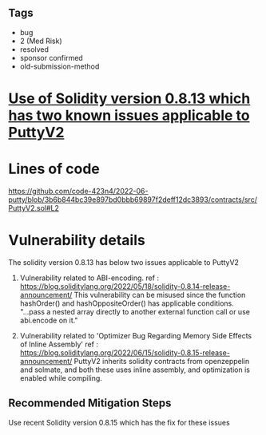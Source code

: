 ## Tags

- bug
- 2 (Med Risk)
- resolved
- sponsor confirmed
- old-submission-method

# [Use of Solidity version 0.8.13 which has two known issues applicable to PuttyV2](https://github.com/code-423n4/2022-06-putty-findings/issues/348) 

# Lines of code

https://github.com/code-423n4/2022-06-putty/blob/3b6b844bc39e897bd0bbb69897f2deff12dc3893/contracts/src/PuttyV2.sol#L2


# Vulnerability details

The solidity version 0.8.13 has below two issues applicable to PuttyV2
1) Vulnerability related to ABI-encoding.
ref : https://blog.soliditylang.org/2022/05/18/solidity-0.8.14-release-announcement/
This vulnerability can be misused since the function hashOrder() and hashOppositeOrder() has applicable conditions.
"...pass a nested array directly to another external function call or use abi.encode on it."

2) Vulnerability related to 'Optimizer Bug Regarding Memory Side Effects of Inline Assembly'
ref : https://blog.soliditylang.org/2022/06/15/solidity-0.8.15-release-announcement/
PuttyV2 inherits solidity contracts from openzeppelin and solmate, and both these uses inline assembly, and optimization is enabled while compiling.

## Recommended Mitigation Steps
Use recent Solidity version 0.8.15 which has the fix for these issues



